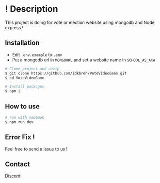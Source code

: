 

# ! Description
This project is doing for vote or election website using mongodb and Node express !

## Installation

- Edit `.env.example` to `.env`
- Put a mongodb url in `MONGOURL` and set a website name in `SCHOOL_AS_AKA`

```bash
# Clone project and unzip
$ git clone https://github.com/idkbreh/VoteVideoGame.git
$ cd VoteVideoGame

# Install packages
$ npm i
```

## How to use

```bash
# run with nodemon
$ npm run dev

```

## Error Fix !

Feel free to send a issue to us !

## Contact

[Discord](https://discordapp.com/users/399127730077171713)
